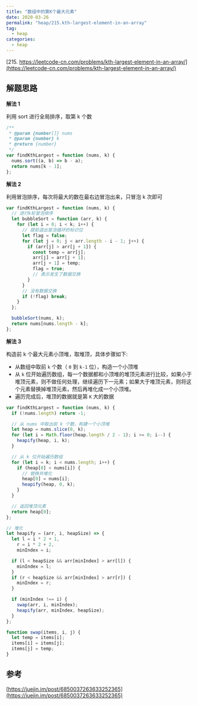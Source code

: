 ```yaml
---
title: "数组中的第K个最大元素"
date: 2020-03-26
permalink: "heap/215.kth-largest-element-in-an-array"
tag:
  - heap
categories:
  - heap
---
```


[215. https://leetcode-cn.com/problems/kth-largest-element-in-an-array/](https://leetcode-cn.com/problems/kth-largest-element-in-an-array/)

## 解题思路

**解法 1**

利用 sort 进行全局排序，取第 k 个数

```js
/**
 * @param {number[]} nums
 * @param {number} k
 * @return {number}
 */
var findKthLargest = function (nums, k) {
  nums.sort((a, b) => b - a);
  return nums[k - 1];
};
```

**解法 2**

利用冒泡排序，每次将最大的数在最右边冒泡出来，只冒泡 k 次即可

```js
var findKthLargest = function (nums, k) {
  // 进行k轮冒泡排序
  let bubbleSort = function (arr, k) {
    for (let i = 0; i < k; i++) {
      // 提前退出冒泡循环的标识位
      let flag = false;
      for (let j = 0; j < arr.length - i - 1; j++) {
        if (arr[j] > arr[j + 1]) {
          const temp = arr[j];
          arr[j] = arr[j + 1];
          arr[j + 1] = temp;
          flag = true;
          // 表示发生了数据交换
        }
      }
      // 没有数据交换
      if (!flag) break;
    }
  };

  bubbleSort(nums, k);
  return nums[nums.length - k];
};
```

**解法 3**

构造前 k 个最大元素小顶堆，取堆顶，具体步骤如下:

- 从数组中取前 `k` 个数（ `0` 到 `k-1` 位），构造一个小顶堆
- 从 `k` 位开始遍历数组，每一个数据都和小顶堆的堆顶元素进行比较，如果小于堆顶元素，则不做任何处理，继续遍历下一元素；如果大于堆顶元素，则将这个元素替换掉堆顶元素，然后再堆化成一个小顶堆。
- 遍历完成后，堆顶的数据就是第 `K` 大的数据

```js
var findKthLargest = function (nums, k) {
  if (!nums.length) return -1;

  // 从 nums 中取出前 k 个数，构建一个小顶堆
  let heap = nums.slice(0, k);
  for (let i = Math.floor(heap.length / 2 - 1); i >= 0; i--) {
    heapify(heap, i, k);
  }

  // 从 k 位开始遍历数组
  for (let i = k; i < nums.length; i++) {
    if (heap[0] < nums[i]) {
      // 替换并堆化
      heap[0] = nums[i];
      heapify(heap, 0, k);
    }
  }

  // 返回堆顶元素
  return heap[0];
};

// 堆化
let heapify = (arr, i, heapSize) => {
  let l = i * 2 + 1,
    r = i * 2 + 2,
    minIndex = i;

  if (l < heapSize && arr[minIndex] > arr[l]) {
    minIndex = l;
  }
  if (r < heapSize && arr[minIndex] > arr[r]) {
    minIndex = r;
  }

  if (minIndex !== i) {
    swap(arr, i, minIndex);
    heapify(arr, minIndex, heapSize);
  }
};

function swap(items, i, j) {
  let temp = items[i];
  items[i] = items[j];
  items[j] = temp;
}
```

## 参考

[https://juejin.im/post/6850037263633252365](https://juejin.im/post/6850037263633252365)
